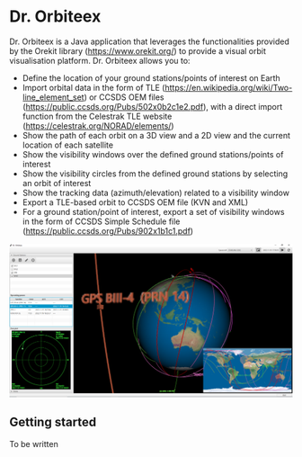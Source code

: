 # Dr. Orbiteex

Dr. Orbiteex is a Java application that leverages the functionalities provided 
by the Orekit library (https://www.orekit.org/) to provide a visual orbit 
visualisation platform.
Dr. Orbiteex allows you to:
- Define the location of your ground stations/points of interest on Earth
- Import orbital data in the form of TLE (https://en.wikipedia.org/wiki/Two-line_element_set) or CCSDS OEM files (https://public.ccsds.org/Pubs/502x0b2c1e2.pdf), with a direct import
function from the Celestrak TLE website (https://celestrak.org/NORAD/elements/)
- Show the path of each orbit on a 3D view and a 2D view and the current location of each 
satellite
- Show the visibility windows over the defined ground stations/points of interest
- Show the visibility circles from the defined ground stations by selecting an orbit of 
interest
- Show the tracking data (azimuth/elevation) related to a visibility window
- Export a TLE-based orbit to CCSDS OEM file (KVN and XML)
- For a ground station/point of interest, export a set of visibility windows in the form of
CCSDS Simple Schedule file (https://public.ccsds.org/Pubs/902x1b1c1.pdf)

![AND](img/drorbiteex1.png "Dr. Orbiteex main window")

## Getting started
To be written
